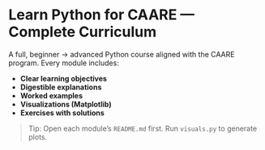 # Learn Python for CAARE — Complete Curriculum

A full, beginner → advanced Python course aligned with the CAARE program. 
Every module includes:
- **Clear learning objectives**
- **Digestible explanations**
- **Worked examples**
- **Visualizations (Matplotlib)**
- **Exercises with solutions**

> Tip: Open each module’s `README.md` first. Run `visuals.py` to generate plots.
